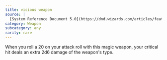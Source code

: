 ```yaml
---
title: vicious weapon
source: |
  [System Reference Document 5.0](https://dnd.wizards.com/articles/features/systems-reference-document-srd)
category: Weapon
subcategory: any
rarity: rare
---
```


When you roll a 20 on your attack roll with this magic weapon, your critical hit deals an extra 2d6 damage of the weapon's type.
